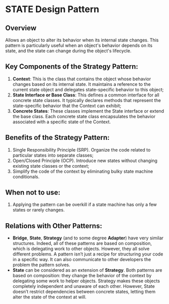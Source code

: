 # STATE Design Pattern

## Overview
Allows an object to alter its behavior when its internal state changes. This pattern is particularly useful when an object's behavior depends on its state, and the state can change during the object's lifecycle.

## Key Components of the Strategy Pattern:
1. **Context**: This is the class that contains the object whose behavior changes based on its internal state. It maintains a reference to the current state object and delegates state-specific behavior to this object;
2. **State Interface or Base Class**: This defines a common interface for all concrete state classes. It typically declares methods that represent the state-specific behavior that the Context can exhibit;
3. **Concrete States**: These classes implement the State interface or extend the base class. Each concrete state class encapsulates the behavior associated with a specific state of the Context.

## Benefits of the Strategy Pattern:
1. Single Responsibility Principle (SRP). Organize the code related to particular states into separate classes;
2. Open/Closed Principle (OCP). Introduce new states without changing existing state classes or the context;
3. Simplify the code of the context by eliminating bulky state machine conditionals.

## When not to use:
1.  Applying the pattern can be overkill if a state machine has only a few states or rarely changes.

## Relations with Other Patterns:
- **Bridge**, **State**, **Strategy** (and to some degree **Adapter**) have very similar structures. Indeed, all of these patterns are based on composition, which is delegating work to other objects. However, they all solve different problems. A pattern isn’t just a recipe for structuring your code in a specific way. It can also communicate to other developers the problem the pattern solves.
- **State** can be considered as an extension of **Strategy**. Both patterns are based on composition: they change the behavior of the context by delegating some work to helper objects. Strategy makes these objects completely independent and unaware of each other. However, State doesn’t restrict dependencies between concrete states, letting them alter the state of the context at will.
